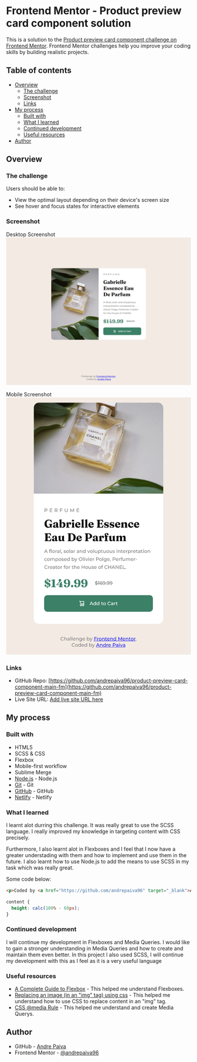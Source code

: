 # Frontend Mentor - Product preview card component solution

This is a solution to the [Product preview card component challenge on Frontend Mentor](https://www.frontendmentor.io/challenges/product-preview-card-component-GO7UmttRfa). Frontend Mentor challenges help you improve your coding skills by building realistic projects. 

## Table of contents

- [Overview](#overview)
  - [The challenge](#the-challenge)
  - [Screenshot](#screenshot)
  - [Links](#links)
- [My process](#my-process)
  - [Built with](#built-with)
  - [What I learned](#what-i-learned)
  - [Continued development](#continued-development)
  - [Useful resources](#useful-resources)
- [Author](#author)

## Overview

### The challenge

Users should be able to:

- View the optimal layout depending on their device's screen size
- See hover and focus states for interactive elements

### Screenshot
Desktop Screenshot
![Desktop Screenshot](./public_html/wp_content/uploads/screenshot-desktop.png)

Mobile Screenshot
![Mobile Screenshot](./public_html/wp_content/uploads/screenshot-mobile.png)

### Links

- GitHub Repo: [https://github.com/andrepaiva96/product-preview-card-component-main-fm](https://github.com/andrepaiva96/product-preview-card-component-main-fm)
- Live Site URL: [Add live site URL here](https://your-live-site-url.com)

## My process

### Built with

- HTML5
- SCSS & CSS
- Flexbox
- Mobile-first workflow
- Sublime Merge
- [Node.js](https://nodejs.org/) - Node.js
- [Git](https://git-scm.com/) - Git
- [GitHub](https://github.com/andrepaiva96) - GitHub
- [Netlify](https://www.netlify.com/) - Netlify

### What I learned

I learnt alot durring this challenge. It was really great to use the SCSS language.
I really improved my knowledge in targeting content with CSS precisely.

Furthermore, I also learnt alot in Flexboxes and I feel that I now have a greater understading with them and how to implement and use them in the future.
I also learnt how to use Node.js to add the means to use SCSS in my task which was really great.

Some code below:

```html
<p>Coded by <a href="https://github.com/andrepaiva96" target="_blank">Andre Paiva</a></p>
```

```scss
content {
  height: calc(100% - 60px);
}
```

### Continued development

I will continue my development in Flexboxes and Media Queries.
I would like to gain a stronger understanding in Media Queries and how to create and maintain them even better.
In this project I also used SCSS, I will continue my development with this as I feel as it is a very useful language

### Useful resources

- [A Complete Guide to Flexbox](https://css-tricks.com/snippets/css/a-guide-to-flexbox/) - This helped me understand Flexboxes.
- [Replacing an image (in an "img" tag) using css](https://stackoverflow.com/questions/12142386/replacing-an-image-in-an-img-tag-using-css) - This helped me understand how to use CSS to replace content in an "img" tag.
- [CSS @media Rule](https://www.w3schools.com/cssref/css3_pr_mediaquery.asp) - This helped me understand and create Media Querys.

## Author

- GitHub - [Andre Paiva](https://github.com/andrepaiva96)
- Frontend Mentor - [@andrepaiva96](https://www.frontendmentor.io/profile/andrepaiva96)